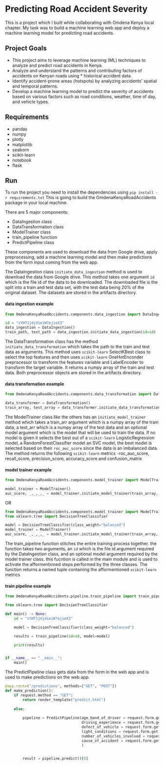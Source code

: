 # Predicting Road Accident Severity
This is a project which I built while collaborating with Omdena Kenya local chapter. My task was to build a machine learning web app and deploy a machine learning model for predicting road accidents.

## Project Goals
* This project aims to leverage machine learning (ML) techniques to analyze and predict road accidents in Kenya.
* Analyze and understand the patterns and contributing factors of accidents on Kenyan roads using * historical accident data.
* Identify accident-prone areas (hotspots) by analyzing accidents' spatial and temporal patterns.
* Develop a machine learning model to predict the severity of accidents based on various factors such as road conditions, weather, time of day, and vehicle types.

## Requirements
* pandas
* numpy
* plotly
* matplotlib
* seaborn
* scikit-learn
* notebook
* flask

## Run
To run the project you need to install the dependencies using `pip install -r requirements.txt`
This is going to build the OmdenaKenyaRoadAccidents package in your local machine. 

There are 5 major components:
* DataIngestion class
* DataTransformation class
* ModelTrainer class
* train_pipeline function
* PredictPipeline class

These components are used to download the data from Google drive, apply preprocessing, add a machine learning model and then make predictions from the form input coming from the web app. 

The DataIngestion class `initiate_data_ingestion` method is used to download the data from Google drive. This method takes one argument `id` which is the file id of the data to be downloaded. The downloaded file is the split into a train and test data set, with the test data being 20% of the original dataset. The datasets are stored in the artifacts directory. 

#### data ingestion example
```python
from OmdenaKenyaRoadAccidents.components.data_ingestion import DataIngestion

id = "sYHT1jdjdieiW?ejieX3"
data_ingestion = DataIngestion()
train_path, test_path = data_ingestion.initiate_data_ingestion(id=id)
```

The DataTransformation class has the method `initiate_data_transformation` which takes the path to the train and test data as arguments. This method uses `scikit-learn` SelectKBest class to select the top features and then uses `scikit-learn` OneHotEnconder preprocessor to transform the features variable and LabelEncoder to transform the target variable. It returns a numpy array of the train and test data. Both preprocessor objects are stored in the artifacts directory. 

#### data transfornation example
```python
from OmdenaKenyaRoadAccidents.components.data_transformation import DataTransformation

data_transformer = DataTransformation()
train_array, test_array = data_transformer.initiate_data_transformation(train_path, test_path)
```

The ModelTrainer class like the others has an `initiate_model_trainer` method which takes a train_arr argument which is a numpy array of the train data, a test_arr which is a numpy array of the test data and an optional model argument which is the model that will be used to train the data. If no model is given it selects the best out of a `scikit-learn` LogisticRegression model, a RandomForestClassifier model an SVC model, the best model is selected based on their `roc_auc_score` since the data is an imbalanced data. The method returns the following `scikit-learn` metrics -roc_auc_score, recall_score, precision_score, accuracy_score and confusion_matrix

#### model trainer example
```python
from OmdenaKenyaRoadAccidents.components.model_trainer import ModelTrainer

model_trainer = ModelTrainer()
auc_score, _,_,_,_ = model_trainer.initiate_model_trainer(train_array, test_array) 

```

OR

```python
from OmdenaKenyaRoadAccidents.components.model_trainer import ModelTrainer
from sklearn.tree import DecisionTreeClassifier

model = DecisionTreeClassifier(class_weight="balanced")
model_trainer = ModelTrainer()
auc_score, _,_,_,_ = model_trainer.initiate_model_trainer(train_array, test_array, model=model)

```

The train_pipeline function stitches the entire training process together. the function takes two arguments, an `id` which is the file id argument required by the DataIngestion class, and an optional model argument required by the model trainer class. this fucntion is called in the main module and is used to activate the afformentioned steps performed by the three classes. The function returns a named tuple containing the afformentioned `scikit-learn` metrics

#### train pipeline example
```python
from OmdenaKenyaRoadAccidents.pipeline.train_pipeline import train_pipeline

from sklearn.tree import DecisionTreeClassifier

def main() -> None:
    id = "sYHT1jdjdieiW?ejieX3"

    model = DecisionTreeClassifier(class_weight="balanced")

    results = train_pipeline(id=id, model=model)

    print(results)


if __name__ == "__main__":
    main()
```
The PredictPipeline class gets data from the form in the web app and is used to make predictions on the web app.
```python
@app.route("/predictions", methods=["GET", "POST"])
def make_prediction():
    if request.method == "GET":
        return render_template("predict.html")
    
    else:
                
        pipeline = PredictPipeline(age_band_of_driver = request.form.get("driver-age"),
                                   driving_experience = request.form.get("driving-experience"),
                                   defect_of_vehicle = request.form.get("vehicle-defect") ,
                                   light_conditions = request.form.get("light-condition"),
                                   number_of_vehicles_involved = request.form.get("no-of-vehicles-involved"),
                                   cause_of_accident = request.form.get("cause-of-accident")
                                   )
                

        result = pipeline.predict()[0]

```
